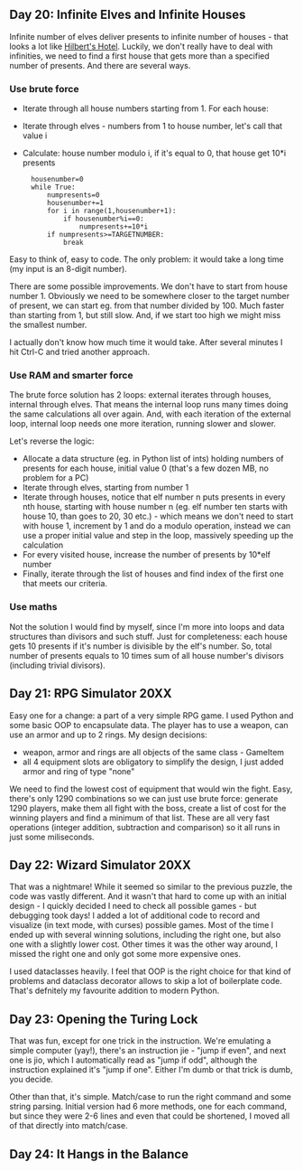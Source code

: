 ## Day 20: Infinite Elves and Infinite Houses

Infinite number of elves deliver presents to infinite number of houses - that looks a lot like
[Hilbert's Hotel](https://en.wikipedia.org/wiki/Hilbert's_paradox_of_the_Grand_Hotel). Luckily,
we don't really have to deal with infinities, we need to find a first house that gets more than
a specified number of presents. And there are several ways.

### Use brute force

* Iterate through all house numbers starting from 1. For each house:
* Iterate through elves - numbers from 1 to house number, let's call that value i
* Calculate: house number modulo i, if it's equal to 0, that house get 10*i presents

        housenumber=0
        while True:
            numpresents=0
            housenumber+=1
            for i in range(1,housenumber+1):
                if housenumber%i==0:
                    numpresents+=10*i
            if numpresents>=TARGETNUMBER:
                break

Easy to think of, easy to code. The only problem: it would take a long time (my input is an 8-digit number).

There are some possible improvements. We don't have to start from house number 1. Obviously
we need to be somewhere closer to the target number of present, we can start eg. from that
number divided by 100. Much faster than starting from 1, but still slow. And, if we start
too high we might miss the smallest number.

I actually don't know how much time it would take. After several minutes I hit Ctrl-C
and tried another approach.

### Use RAM and smarter force

The brute force solution has 2 loops: external iterates through houses, internal through
elves. That means the internal loop runs many times doing the same calculations all over
again. And, with each iteration of the external loop, internal loop needs one more iteration,
running slower and slower.

Let's reverse the logic:

* Allocate a data structure (eg. in Python list of ints) holding numbers of presents for each
house, initial value 0 (that's a few dozen MB, no problem for a PC)
* Iterate through elves, starting from number 1
* Iterate through houses, notice that elf number n puts presents in every nth house, starting with house
number n (eg. elf number ten starts with house 10, than goes to 20, 30 etc.) - which means we don't need
to start with house 1, increment by 1 and do a modulo operation, instead we can use a proper initial value
and step in the loop, massively speeding up the calculation
* For every visited house, increase the number of presents by 10*elf number
* Finally, iterate through the list of houses and find index of the first one that meets our criteria.

### Use maths

Not the solution I would find by myself, since I'm more into loops and data structures than divisors and such
stuff. Just for completeness: each house gets 10 presents if it's number is divisible by the elf's number.
So, total number of presents equals to 10 times sum of all house number's divisors (including trivial divisors).

## Day 21: RPG Simulator 20XX

Easy one for a change: a part of a very simple RPG game. I used Python and some basic OOP to encapsulate
data. The player has to use a weapon, can use an armor and up to 2 rings. My design decisions:

* weapon, armor and rings are all objects of the same class - GameItem
* all 4 equipment slots are obligatory to simplify the design, I just added armor and ring of type "none"

We need to find the lowest cost of equipment that would win the fight. Easy, there's only 1290 combinations
so we can just use brute force: generate 1290 players, make them all fight with the boss, create a list of
cost for the winning players and find a minimum of that list. These are all very fast operations (integer addition,
subtraction and comparison) so it all runs in just some miliseconds.

## Day 22: Wizard Simulator 20XX

That was a nightmare! While it seemed so similar to the previous puzzle, the code was vastly different.
And it wasn't that hard to come up with an initial design - I quickly decided I need to check all possible
games - but debugging took days! I added a lot of additional code to record and visualize (in text mode,
with curses) possible games. Most of the time I ended up with several winning solutions, including the right
one, but also one with a slightly lower cost. Other times it was the other way around, I missed the right one and
only got some more expensive ones.

I used dataclasses heavily. I feel that OOP is the right choice for that kind of problems and dataclass decorator
allows to skip a lot of boilerplate code. That's defnitely my favourite addition to modern Python.

## Day 23: Opening the Turing Lock

That was fun, except for one trick in the instruction. We're emulating a simple computer (yay!), there's an
instruction jie - "jump if even", and next one is jio, which I automatically read as "jump if odd", although
the instruction explained it's "jump if one". Either I'm dumb or that trick is dumb, you decide.

Other than that, it's simple. Match/case to run the right command and some string parsing. Initial version had
6 more methods, one for each command, but since they were 2-6 lines and even that could be shortened, I moved all
of that directly into match/case.

## Day 24: It Hangs in the Balance
